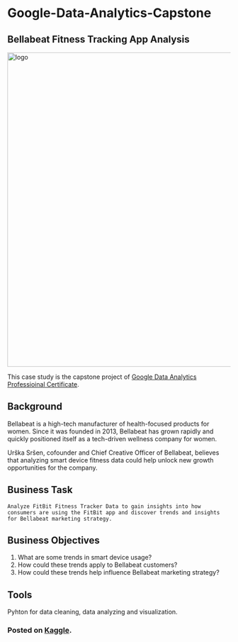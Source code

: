 # Google-Data-Analytics-Capstone
## Bellabeat Fitness Tracking App Analysis
<img width="709" alt="logo" src="https://user-images.githubusercontent.com/98085185/192170765-b5ed12be-6dd9-4b49-a2da-507503d197f9.png">

This case study is the capstone project of [Google Data Analytics Professioinal Certificate](https://www.coursera.org/professional-certificates/google-data-analytics).

## Background
Bellabeat is a high-tech manufacturer of health-focused products for women. Since it was founded in 2013, Bellabeat has grown rapidly and quickly positioned itself as a tech-driven wellness company for women.


Urška Sršen, cofounder and Chief Creative Officer of Bellabeat, believes that analyzing smart device fitness data could help unlock new growth opportunities for the company.
## Business Task
`Analyze FitBit Fitness Tracker Data to gain insights into how consumers are using the FitBit app and discover trends and insights for Bellabeat marketing strategy.`
## Business Objectives
1. What are some trends in smart device usage?
2. How could these trends apply to Bellabeat customers?
3. How could these trends help influence Bellabeat marketing strategy?
## Tools
Pyhton for data cleaning, data analyzing and visualization.
### Posted on [Kaggle](https://www.kaggle.com/code/yaseenanas/bellabeat-case-study-python).
